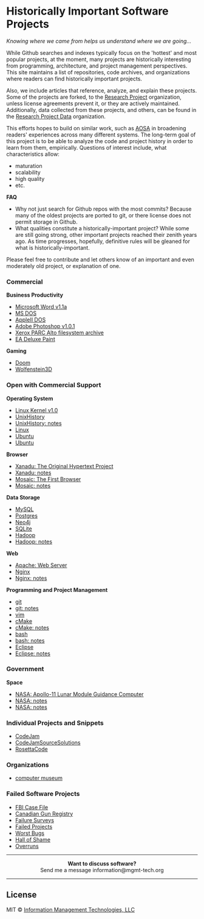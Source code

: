 

# Historically Important Software Projects

_Knowing where we came from helps us understand where we are going..._ 

While Github searches and indexes typically focus on the 'hottest' and most popular projects, at the moment, many projects are historically interesting from programming, architecture, and project management perspectives.  This site maintains a list of repositories, code archives, and organizations where readers can find historically important projects.  

Also, we include articles that reference, analyze, and explain these projects.  Some of the projects are forked, to the [Research Project](https://github.com/IMTorgRsrchProj) organization, unless license agreements prevent it, or they are actively maintained.  Additionally, data collected from these projects, and others, can be found in the  [Research Project Data](https://github.com/IMTorgRsrchProjData) organization.

This efforts hopes to build on similar work, such as [AOSA](http://aosabook.org) in broadening readers' experiences across many different systems.  The long-term goal of this project is to be able to analyze the code and project history in order to learn from them, empirically.  Questions of interest include, what characteristics allow:
* maturation
* scalability
* high quality
* etc. 

__FAQ__
* Why not just search for Github repos with the most commits?  Because many of the oldest projects are ported to git, or there license does not permit storage in Github.
* What qualities constitute a historically-important project?  While some are still going strong, other important projects reached their zenith years ago.  As time progresses, hopefully, definitive rules will be gleaned for what is historically-important.

Please feel free to contribute and let others know of an important and even moderately old project, or explanation of one.

 



### Commercial
__Business Productivity__
* [Microsoft Word v1.1a](http://www.computerhistory.org/atchm/microsoft-word-for-windows-1-1a-source-code/)
* [MS DOS](http://www.computerhistory.org/atchm/microsoft-ms-dos-early-source-code/)
* [AppleII DOS](http://www.computerhistory.org/atchm/apple-ii-dos-source-code/)
* [Adobe Photoshop v1.0.1](http://www.computerhistory.org/atchm/adobe-photoshop-source-code/)
* [Xerox PARC Alto filesystem archive](http://xeroxalto.computerhistory.org/index.html)
* [EA Deluxe Paint](http://www.computerhistory.org/atchm/electronic-arts-deluxepaint-early-source-code/)

__Gaming__
* [Doom](https://github.com/id-Software/DOOM)
* [Wolfenstein3D](https://github.com/id-Software/wolf3d)



### Open with Commercial Support
__Operating System__
* [Linux Kernel v1.0](https://www.kernel.org/pub/linux/kernel/v1.0/)
* [UnixHistory](https://github.com/dspinellis/unix-history-repo)
* [UnixHistory: notes](https://www.dmst.aueb.gr/dds/pubs/conf/2015-MSR-Unix-History/html/Spi15c.html)
* [Linux](https://github.com/torvalds/linux)
* [Ubuntu](http://kernel.ubuntu.com/git/)
* [Ubuntu](http://archive.ubuntu.com/ubuntu/)

__Browser__
* [Xanadu:  The Original Hypertext Project](http://xanadu.com/#deliverable)
* [Xanadu: notes](http://www.theverge.com/2014/6/6/5787638/54-year-old-software-project-escapes-vapor-status-to-take-on-the-pdf)
* [Mosaic: The First Browser](https://github.com/alandipert/ncsa-mosaic)
* [Mosaic: notes](https://www.wired.com/2010/03/browse-the-web-as-it-looked-in-1993/)

__Data Storage__
* [MySQL](https://github.com/mysql/mysql-server)
* [Postgres](https://github.com/postgres/postgres)
* [Neo4j](http://codergears.com/Blog/?p=2421)
* [SQLite](https://github.com/mackyle/sqlite)
* [Hadoop](https://github.com/apache/hadoop)
* [Hadoop: notes](http://aosabook.org/en/hdfs.html)

__Web__
* [Apache: Web Server](https://github.com/apache/httpd)
* [Nginx](https://github.com/nginx/nginx)
* [Nginx: notes](http://aosabook.org/en/nginx.html)

__Programming and Project Management__
* [git](https://github.com/git/git)
* [git: notes](http://aosabook.org/en/git.html)
* [vim](https://github.com/vim/vim)
* [cMake](https://github.com/Kitware/CMake)
* [cMake: notes](http://aosabook.org/en/cmake.html)
* [bash](https://savannah.gnu.org/git/?group=bash)
* [bash: notes](http://aosabook.org/en/bash.html)
* [Eclipse](https://github.com/eclipse/eclipse.platform.ui)
* [Eclipse: notes](http://aosabook.org/en/eclipse.html)




### Government

__Space__
* [NASA: Apollo-11 Lunar Module Guidance Computer](https://github.com/chrislgarry/Apollo-11)
* [NASA: notes](http://hackaday.com/2016/07/05/don-eyles-walks-us-through-the-lunar-module-source-code/)
* [NASA: notes](https://medium.com/@borja/a-glimpse-into-the-apollo-guidance-computer-8ee06e5e1a5c)





### Individual Projects and Snippets
* [CodeJam](https://code.google.com/codejam/)
* [CodeJamSourceSolutions](https://code.google.com/codejam/contest/7234486/scoreboard?c=7234486#vf=1 )
* [RosettaCode](http://rosettacode.org/wiki/Rosetta_Code)

### Organizations
* [computer museum](http://www.computerhistory.org/atchm/tag/source-code/)

### Failed Software Projects
* [FBI Case File](http://www.cnn.com/2005/US/02/03/fbi.computers/)
* [Canadian Gun Registry]()
* [Failure Surveys](http://www.it-cortex.com/Stat_Failure_Rate.htm)
* [Failed Projects](http://www.cs.tau.ac.il/~nachumd/horror.html)
* [Worst Bugs](https://archive.wired.com/software/coolapps/news/2005/11/69355)
* [Hall of Shame](http://spectrum.ieee.org/computing/software/why-software-fails)
* [Overruns](https://en.wikipedia.org/wiki/List_of_failed_and_overbudget_custom_software_projects)


***

<p align="center"><b> Want to discuss software?</b><br>Send me a message <a href="mailto:information@mgmt-tech.org?Subject=Open%20Software" target="_top"></a> information@mgmt-tech.org</p>

***


## License

MIT © [Information Management Technologies, LLC](http://mgmt-tech.org)
